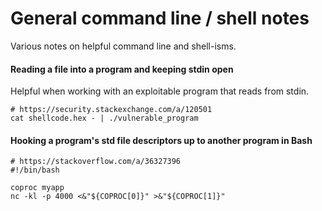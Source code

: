 # General command line / shell notes
Various notes on helpful command line and shell-isms.

#### Reading a file into a program and keeping stdin open
Helpful when working with an exploitable program that reads from stdin.

```
# https://security.stackexchange.com/a/120501
cat shellcode.hex - | ./vulnerable_program
```

#### Hooking a program's std file descriptors up to another program in Bash
```
# https://stackoverflow.com/a/36327396
#!/bin/bash

coproc myapp
nc -kl -p 4000 <&"${COPROC[0]}" >&"${COPROC[1]}"
```
